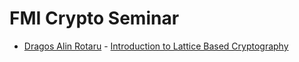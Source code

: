 # FMI Crypto Seminar
- [Dragos Alin Rotaru](https://twitter.com/dragosrotaru) - [Introduction to Lattice Based Cryptography](21-Oct-2015-Dragos-Alin-Rotaru-Introduction-to-Lattice-Based-Cryptography.pdf)

